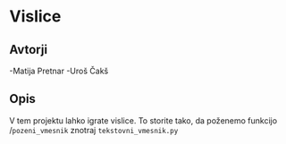 # Vislice

## Avtorji

 -Matija Pretnar
 -Uroš Čakš


## Opis

V tem projektu lahko igrate vislice.
To storite tako, da poženemo funkcijo /`pozeni_vmesnik` znotraj `tekstovni_vmesnik.py`

